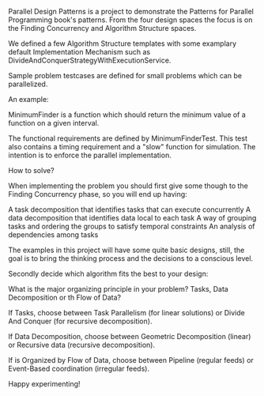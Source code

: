 Parallel Design Patterns is a project to demonstrate the Patterns for Parallel Programming book's patterns. From the four design spaces the focus is on the Finding Concurrency and Algorithm Structure spaces. 

We defined a few Algorithm Structure templates with some examplary default Implementation Mechanism such as DivideAndConquerStrategyWithExecutionService. 

Sample problem testcases are defined for small problems which can be parallelized. 


An example: 

MinimumFinder is a function which should return the minimum value of a function on a given interval. 

The functional requirements are defined by MinimumFinderTest. 
This test also contains a timing requirement and a "slow" function for simulation. The intention is to enforce the parallel implementation. 

How to solve? 

When implementing the problem you should first give some though to the Finding Concurrency phase, so you will end up having: 

A task decomposition that identifies tasks that can execute concurrently 
A data decomposition that identifies data local to each task 
A way of grouping tasks and ordering the groups to satisfy temporal constraints
An analysis of dependencies among tasks

The examples in this project will have some quite basic designs, still, the goal is to bring the thinking process and the decisions to a conscious level.  

Secondly decide which algorithm fits the best to your design: 

What is the major organizing principle in your problem? Tasks, Data Decomposition or th Flow of Data? 

If Tasks, choose between Task Parallelism (for linear solutions) or Divide And Conquer (for recursive decomposition).

If Data Decomposition, choose between Geometric Decomposition (linear) or Recursive data (recursive decomposition). 

If is Organized by Flow of Data, choose between Pipeline (regular feeds) or Event-Based coordination (irregular feeds). 

Happy experimenting! 

